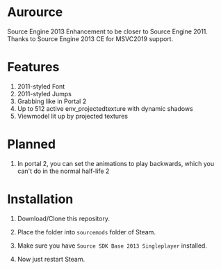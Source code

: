 # Aurource
Source Engine 2013 Enhancement to be closer to Source Engine 2011.  
Thanks to Source Engine 2013 CE for MSVC2019 support.  

# Features
1. 2011-styled Font  
2. 2011-styled Jumps
3. Grabbing like in Portal 2
4. Up to 512 active env_projectedtexture with dynamic shadows
5. Viewmodel lit up by projected textures

# Planned
1. In portal 2, you can set the animations to play backwards, which you can't do in the normal half-life 2

# Installation
1. Download/Clone this repository.  
2. Place the folder into `sourcemods` folder of Steam.  
3. Make sure you have `Source SDK Base 2013 Singleplayer` installed.  
  
4. Now just restart Steam.  
